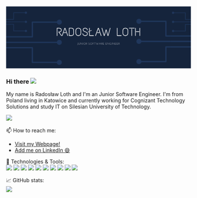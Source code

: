[![Header](https://github.com/Fariusz/Fariusz/blob/master/header_original.png "Header")](http://radek.loth.cba.pl/)

### Hi there <img src="https://raw.githubusercontent.com/MartinHeinz/MartinHeinz/master/wave.gif" width="30px">
My name is Radosław Loth and I'm an Junior Software Engineer. 
I'm from Poland living in Katowice and currently working for Cognizant Technology Solutions and study IT on Silesian University of Technology.

![](https://komarev.com/ghpvc/?username=Fariusz)


📫 How to reach me:
- <a href="http://radek.loth.cba.pl/">Visit my Webpage!</a>
- <a href="http://linkedin.com/in/radoslaw-loth/">Add me on LinkedIn 😄</a>

🔧 Technologies & Tools:
<br>
![](https://img.shields.io/badge/Editor-IntelliJ-informational?style=flat&logo=Intellij-idea&logoColor=white&color=2bbc8a)
![](https://img.shields.io/badge/Editor-VS-informational?style=flat&logo=Visual-Studio&logoColor=white&color=2bbc8a)
![](https://img.shields.io/badge/Code-Java-informational?style=flat&logo=Java&logoColor=white&color=2bbc8a)
![](https://img.shields.io/badge/Code-SpringBoot-informational?style=flat&logo=SpringBoot&logoColor=white&color=2bbc8a)
![](https://img.shields.io/badge/Code-C++-informational?style=flat&logo=C&2B&2B&logoColor=white&color=2bbc8a)
![](https://img.shields.io/badge/Code-JavaScript-informational?style=flat&logo=JavaScript&logoColor=white&color=2bbc8a)
![](https://img.shields.io/badge/Code-TypeScript-informational?style=flat&logo=TypeScript&logoColor=white&color=2bbc8a)
![](https://img.shields.io/badge/Code-Angular-informational?style=flat&logo=Angular&logoColor=white&color=2bbc8a)
![](https://img.shields.io/badge/Code-BootStrap-informational?style=flat&logo=Bootstrap&logoColor=white&color=2bbc8a)
![](https://img.shields.io/badge/Shell-PowerShell-informational?style=flat&logo=PowerShell&logoColor=white&color=2bbc8a)

📈 GitHub stats:
<br>
<img align="center" src="https://github-readme-stats.vercel.app/api/?username=Fariusz&theme=<THEME_NAME>" /><br>
<!-- <img align="center" src="https://github-readme-stats.vercel.app/api/top-langs/?username=Fariusz&theme=<THEME_NAME>" />


 🌱 I’m currently learning 
- Angular
- TypeScript
- Java Spring
- .NET CORE
- C++ : WINAPI -->
<!--
**Fariusz/Fariusz** is a ✨ _special_ ✨ repository because its `README.md` (this file) appears on your GitHub profile.

Here are some ideas to get you started:

- 🔭 I’m currently working on ...
- 🌱 I’m currently learning ...
- 👯 I’m looking to collaborate on ...
- 🤔 I’m looking for help with ...
- 💬 Ask me about ...
- 📫 How to reach me: ...
- 😄 Pronouns: ...
- ⚡ Fun fact: ...
-->

